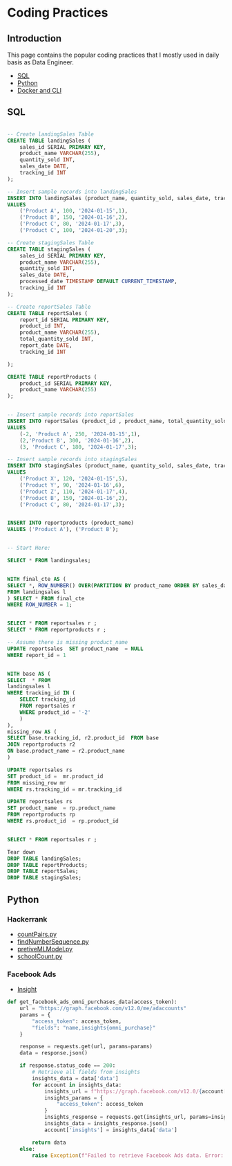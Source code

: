 Coding Practices
================================================

## Introduction

This page contains the popular coding practices that I mostly used in daily basis as Data Engineer.

- [SQL](SampleCode.md#SQL)
- [Python](SampleCode.md#Python)
- [Docker and CLI](SampleCode.md#Docker&CLI)

## SQL

```sql

-- Create landingSales Table
CREATE TABLE landingSales (
    sales_id SERIAL PRIMARY KEY,
    product_name VARCHAR(255),
    quantity_sold INT,
    sales_date DATE,
    tracking_id INT
);

-- Insert sample records into landingSales
INSERT INTO landingSales (product_name, quantity_sold, sales_date, tracking_id)
VALUES
    ('Product A', 100, '2024-01-15',1),
    ('Product B', 150, '2024-01-16',2),
    ('Product C', 80, '2024-01-17',3),
    ('Product C', 100, '2024-01-20',3);

-- Create stagingSales Table
CREATE TABLE stagingSales (
    sales_id SERIAL PRIMARY KEY,
    product_name VARCHAR(255),
    quantity_sold INT,
    sales_date DATE,
    processed_date TIMESTAMP DEFAULT CURRENT_TIMESTAMP,
    tracking_id INT
);

-- Create reportSales Table
CREATE TABLE reportSales (
    report_id SERIAL PRIMARY KEY,
    product_id INT,
    product_name VARCHAR(255),
    total_quantity_sold INT,
    report_date DATE,
    tracking_id INT

);

CREATE TABLE reportProducts (
    product_id SERIAL PRIMARY KEY,
    product_name VARCHAR(255)
);


-- Insert sample records into reportSales
INSERT INTO reportSales (product_id , product_name, total_quantity_sold, report_date, tracking_id)
VALUES
    (-2, 'Product A', 250, '2024-01-15',1),
    (2,'Product B', 300, '2024-01-16',2),
    (3, 'Product C', 180, '2024-01-17',3);

-- Insert sample records into stagingSales
INSERT INTO stagingSales (product_name, quantity_sold, sales_date, tracking_id)
VALUES
    ('Product X', 120, '2024-01-15',5),
    ('Product Y', 90, '2024-01-16',6),
    ('Product Z', 110, '2024-01-17',4),
    ('Product B', 150, '2024-01-16',2),
    ('Product C', 80, '2024-01-17',3);


INSERT INTO reportproducts (product_name)
VALUES ('Product A'), ('Product B');


-- Start Here:

SELECT * FROM landingsales;


WITH final_cte AS (
SELECT *, ROW_NUMBER() OVER(PARTITION BY product_name ORDER BY sales_date DESC)
FROM landingsales l
) SELECT * FROM final_cte
WHERE ROW_NUMBER = 1;


SELECT * FROM reportsales r ;
SELECT * FROM reportproducts r ;

-- Assume there is missing product_name
UPDATE reportsales  SET product_name  = NULL
WHERE report_id = 1


WITH base AS (
SELECT  * FROM
landingsales l
WHERE tracking_id IN (
    SELECT tracking_id
    FROM reportsales r
    WHERE product_id = '-2'
	)
),
missing_row AS (
SELECT base.tracking_id, r2.product_id  FROM base
JOIN reportproducts r2
ON base.product_name = r2.product_name
)

UPDATE reportsales rs
SET product_id =  mr.product_id
FROM missing_row mr
WHERE rs.tracking_id = mr.tracking_id

UPDATE reportsales rs
SET product_name  = rp.product_name
FROM reportproducts rp
WHERE rs.product_id  = rp.product_id


SELECT * FROM reportsales r ;

Tear down
DROP TABLE landingSales;
DROP TABLE reportProducts;
DROP TABLE reportSales;
DROP TABLE stagingSales;
```

## Python

### Hackerrank
* [countPairs.py](/codings/hackerrank/countPairs.py)
* [findNumberSequence.py](/codings/hackerrank/findNumberSequence.py)
* [pretiveMLModel.py](/codings/hackerrank/pretiveMLModel.py)
* [schoolCount.py](/codings/hackerrank/schoolCount.py)


### Facebook Ads

* [Insight](/codings/fbApis.py)
```python title="Getting Insight"
def get_facebook_ads_omni_purchases_data(access_token):
    url = "https://graph.facebook.com/v12.0/me/adaccounts"
    params = {
        "access_token": access_token,
        "fields": "name,insights{omni_purchase}"
    }

    response = requests.get(url, params=params)
    data = response.json()

    if response.status_code == 200:
        # Retrieve all fields from insights
        insights_data = data['data']
        for account in insights_data:
            insights_url = f"https://graph.facebook.com/v12.0/{account['id']}/insights"
            insights_params = {
                "access_token": access_token
            }
            insights_response = requests.get(insights_url, params=insights_params)
            insights_data = insights_response.json()
            account['insights'] = insights_data['data']

        return data
    else:
        raise Exception(f"Failed to retrieve Facebook Ads data. Error: {data['error']['message']}")
```